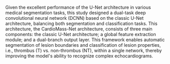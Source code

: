 
Given the excellent performance of the U-Net architecture in various medical segmentation tasks, this study designed a dual-task deep convolutional neural network (DCNN) based on the classic U-Net architecture, balancing both segmentation and classification tasks. This architecture, the CardioMass-Net architecture, consists of three main components: the classic U-Net architecture; a global feature extraction module; and a dual-branch output layer. This framework enables automatic segmentation of lesion boundaries and classification of lesion properties, i.e., thrombus (T) vs. non-thrombus (NT), within a single network, thereby improving the model's ability to recognize complex echocardiograms.


